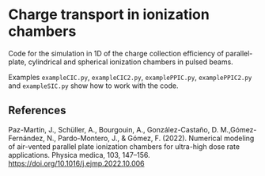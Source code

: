 # Charge transport in ionization chambers
Code for the simulation in 1D of the charge collection efficiency of parallel-plate, cylindrical and spherical ionization chambers in pulsed beams.

Examples `exampleCIC.py`, `exampleCIC2.py`, `examplePPIC.py`, `examplePPIC2.py` and `exampleSIC.py` show how to work with the code.

## References
Paz-Martín, J., Schüller, A., Bourgouin, A., González-Castaño, D. M.,Gómez-Fernández, N., Pardo-Montero, J., & Gómez, F. (2022). Numerical modeling of air-vented parallel plate ionization chambers for ultra-high dose rate applications. Physica medica, 103, 147–156. https://doi.org/10.1016/j.ejmp.2022.10.006
